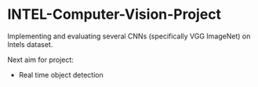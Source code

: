 # INTEL-Computer-Vision-Project
Implementing and evaluating several CNNs (specifically VGG ImageNet) on Intels dataset. 

Next aim for project:
- Real time object detection
